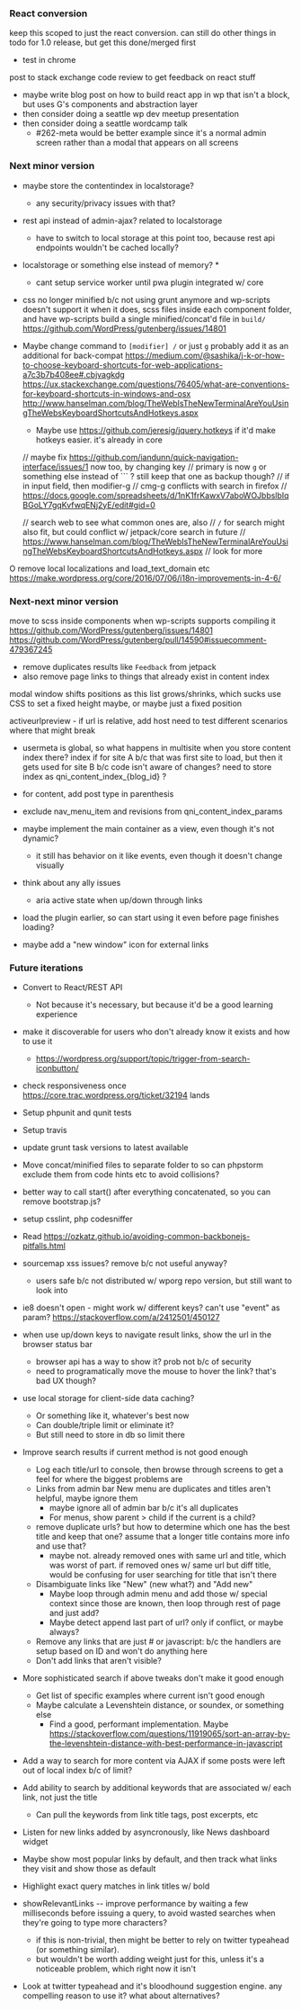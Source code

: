 ### React conversion

keep this scoped to just the react conversion. can still do other things in todo for 1.0 release, but get this done/merged first

* test in chrome

post to stack exchange code review to get feedback on react stuff

* maybe write blog post on how to build react app in wp that isn't a block, but uses G's components and abstraction layer
* then consider doing a seattle wp dev meetup presentation
* then consider doing a seattle wordcamp talk
	* #262-meta would be better example since it's a normal admin screen rather than a modal that appears on all screens


### Next minor version

* maybe store the contentindex in localstorage?
	* any security/privacy issues with that?

* rest api instead of admin-ajax? related to localstorage
	* have to switch to local storage at this point too, because rest api endpoints wouldn't be cached locally? 
* localstorage or something else instead of memory?
	* 
	* cant setup service worker until pwa plugin integrated w/ core


* css no longer minified b/c not using grunt anymore and wp-scripts doesn't support it
when it does, scss files inside each component folder, and have wp-scripts build a single minified/concat'd file in `build/`
https://github.com/WordPress/gutenberg/issues/14801

* Maybe change command to `[modifier] /` or just `g`
	probably add it as an additional for back-compat
	https://medium.com/@sashika/j-k-or-how-to-choose-keyboard-shortcuts-for-web-applications-a7c3b7b408ee#.cbjvagkdg
	https://ux.stackexchange.com/questions/76405/what-are-conventions-for-keyboard-shortcuts-in-windows-and-osx
	http://www.hanselman.com/blog/TheWebIsTheNewTerminalAreYouUsingTheWebsKeyboardShortcutsAndHotkeys.aspx
	* Maybe use https://github.com/jeresig/jquery.hotkeys if it'd make hotkeys easier. it's already in core

	// maybe fix https://github.com/iandunn/quick-navigation-interface/issues/1 now too, by changing key
	// primary is now `g` or something else instead of `\`` ? still keep that one as backup though?
		// if in input field, then modifier-g
			// cmg-g conflicts with search in firefox
			// https://docs.google.com/spreadsheets/d/1nK1frKawxV7aboWOJbbslbIqBGoLY7gqKvfwqENj2yE/edit#gid=0

	// search web to see what common ones are, also
		// `/` for search might also fit, but could conflict w/ jetpack/core search in future
		// https://www.hanselman.com/blog/TheWebIsTheNewTerminalAreYouUsingTheWebsKeyboardShortcutsAndHotkeys.aspx
		// look for more


O remove local localizations and load_text_domain etc
	https://make.wordpress.org/core/2016/07/06/i18n-improvements-in-4-6/


### Next-next minor version

move to scss inside components when wp-scripts supports compiling it
	https://github.com/WordPress/gutenberg/issues/14801
	https://github.com/WordPress/gutenberg/pull/14590#issuecomment-479367245


* remove duplicates results like `Feedback` from jetpack
* also remove page links to things that already exist in content index


modal window shifts positions as this list grows/shrinks, which sucks
	use CSS to set a fixed height maybe, or maybe just a fixed position
	
activeurlpreview - if url is relative, add host
need to test different scenarios where that might break

* usermeta is global, so what happens in multisite when you store content index there?
	index if for site A b/c that was first site to load, but then it gets used for site B b/c code isn't aware of changes?
	need to store index as qni_content_index_{blog_id} ?
* for content, add post type in parenthesis

* exclude nav_menu_item and revisions from qni_content_index_params
* maybe implement the main container as a view, even though it's not dynamic?
	* it still has behavior on it like events, even though it doesn't change visually
* think about any ally issues
	* aria active state when up/down through links
* load the plugin earlier, so can start using it even before page finishes loading?

* maybe add a "new window" icon for external links

### Future iterations

* Convert to React/REST API
	* Not because it's necessary, but because it'd be a good learning experience
* make it discoverable for users who don't already know it exists and how to use it
	* https://wordpress.org/support/topic/trigger-from-search-iconbutton/
* check responsiveness once https://core.trac.wordpress.org/ticket/32194 lands
* Setup phpunit and qunit tests
* Setup travis
* update grunt task versions to latest available
* Move concat/minified files to separate folder to so can phpstorm exclude them from code hints etc to avoid collisions?
* better way to call start() after everything concatenated, so you can remove bootstrap.js?
* setup csslint, php codesniffer
* Read https://ozkatz.github.io/avoiding-common-backbonejs-pitfalls.html
* sourcemap xss issues? remove b/c not useful anyway?
	* users safe b/c not distributed w/ wporg repo version, but still want to look into
* ie8 doesn't open - might work w/ different keys? can't use "event" as param? https://stackoverflow.com/a/2412501/450127

* when use up/down keys to navigate result links, show the url in the browser status bar
	* browser api has a way to show it? prob not b/c of security
	* need to programatically move the mouse to hover the link? that's bad UX though?

* use local storage for client-side data caching?
  	* Or something like it, whatever's best now
  	* Can double/triple limit or eliminate it?
  	* But still need to store in db so limit there

* Improve search results if current method is not good enough
	* Log each title/url to console, then browse through screens to get a feel for where the biggest problems are
	* Links from admin bar New menu are duplicates and titles aren't helpful, maybe ignore them
    	* maybe ignore all of admin bar b/c it's all duplicates
    	* For menus, show parent > child if the current is a child?
	* remove duplicate urls? but how to determine which one has the best title and keep that one? assume that a longer title contains more info and use that?
		* maybe not. already removed ones with same url and title, which was worst of part. if removed ones w/ same url but diff title, would be confusing for user searching for title that isn't there
	* Disambiguate links like "New" (new what?) and "Add new"
		* Maybe loop through admin menu and add those w/ special context since those are known, then loop through rest of page and just add?
		* Maybe detect append last part of url? only if conflict, or maybe always?
	* Remove any links that are just # or javascript: b/c the handlers are setup based on ID and won't do anything here
	* Don't add links that aren't visible?

* More sophisticated search if above tweaks don't make it good enough
	* Get list of specific examples where current isn't good enough
	* Maybe calculate a Levenshtein distance, or soundex, or something else
		* Find a good, performant implementation. Maybe https://stackoverflow.com/questions/11919065/sort-an-array-by-the-levenshtein-distance-with-best-performance-in-javascript

* Add a way to search for more content via AJAX if some posts were left out of local index b/c of limit?

* Add ability to search by additional keywords that are associated w/ each link, not just the title
	* Can pull the keywords from link title tags, post excerpts, etc

* Listen for new links added by asyncronously, like News dashboard widget

* Maybe show most popular links by default, and then track what links they visit and show those as default

* Highlight exact query matches in link titles w/ bold

* showRelevantLinks -- improve performance by waiting a few milliseconds before issuing a query, to avoid wasted searches when they're going to type more characters?
	* if this is non-trivial, then might be better to rely on twitter typeahead (or something similar).
	* but wouldn't be worth adding weight just for this, unless it's a noticeable problem, which right now it isn't

* Look at twitter typeahead and it's bloodhound suggestion engine. any compelling reason to use it? what about alternatives?
